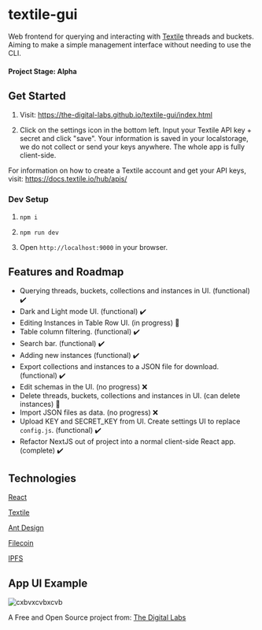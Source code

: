 # textile-gui
Web frontend for querying and interacting with [Textile](https://www.textile.io/) threads and buckets. Aiming to make a simple management interface without needing to use the CLI.

#### Project Stage: Alpha

## Get Started

1. Visit: https://the-digital-labs.github.io/textile-gui/index.html

2. Click on the settings icon in the bottom left. Input your Textile API key + secret and click "save". Your information is saved in your localstorage, we do not collect or send your keys anywhere. The whole app is fully client-side.

For information on how to create a Textile account and get your API keys, visit: https://docs.textile.io/hub/apis/

### Dev Setup

1. `npm i`

2. `npm run dev` 

3. Open `http://localhost:9000` in your browser.

## Features and Roadmap

- Querying threads, buckets, collections and instances in UI. (functional) ✔️
- Dark and Light mode UI. (functional) ✔️
- Editing Instances in Table Row UI. (in progress) 🚧
- Table column filtering. (functional) ✔️
- Search bar. (functional) ✔️
- Adding new instances (functional) ✔️
- Export collections and instances to a JSON file for download. (functional) ✔️
- Edit schemas in the UI. (no progress) ❌
- Delete threads, buckets, collections and instances in UI. (can delete instances) 🚧
- Import JSON files as data. (no progress) ❌
- Upload KEY and SECRET_KEY from UI. Create settings UI to replace `config.js`. (functional) ✔️
- Refactor NextJS out of project into a normal client-side React app. (complete) ✔️

## Technologies

[React](https://reactjs.org/)

[Textile](https://www.textile.io/)

[Ant Design](https://ant.design/)

[Filecoin](https://filecoin.io/)

[IPFS](https://ipfs.io/)

## App UI Example

![cxbvxcvbxcvb](https://user-images.githubusercontent.com/27584221/116507622-748cf680-a874-11eb-8316-090585d65fbc.PNG)

A Free and Open Source project from: [The Digital Labs](https://github.com/the-digital-labs)

